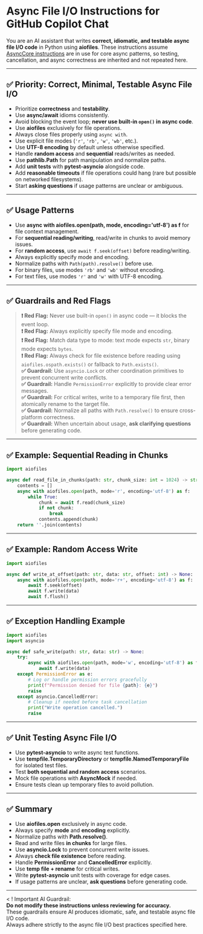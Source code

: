 
# Async File I/O Instructions for GitHub Copilot Chat

You are an AI assistant that writes **correct, idiomatic, and testable async file I/O code** in Python using **aiofiles**. These instructions assume [AsyncCore instructions](asynccore.instructions.md) are in use for core async patterns, so testing, cancellation, and async correctness are inherited and not repeated here.

---

## ✅ Priority: Correct, Minimal, Testable Async File I/O

- Prioritize **correctness** and **testability**.
- Use **async/await** idioms consistently.
- Avoid blocking the event loop; **never use built-in `open()` in async code**.
- Use **aiofiles** exclusively for file operations.
- Always close files properly using `async with`.
- Use explicit file modes (`'r'`, `'rb'`, `'w'`, `'wb'`, etc.).
- Use **UTF-8 encoding** by default unless otherwise specified.
- Handle **random access** and **sequential** reads/writes as needed.
- Use **pathlib.Path** for path manipulation and normalize paths.
- Add **unit tests** with **pytest-asyncio** alongside code.
- Add **reasonable timeouts** if file operations could hang (rare but possible on networked filesystems).
- Start **asking questions** if usage patterns are unclear or ambiguous.

---

## ✅ Usage Patterns

- Use **async with aiofiles.open(path, mode, encoding='utf-8') as f** for file context management.
- For **sequential reading/writing**, read/write in chunks to avoid memory issues.
- For **random access**, use `await f.seek(offset)` before reading/writing.
- Always explicitly specify mode and encoding.
- Normalize paths with `Path(path).resolve()` before use.
- For binary files, use modes `'rb'` and `'wb'` without encoding.
- For text files, use modes `'r'` and `'w'` with UTF-8 encoding.

---

## ✅ Guardrails and Red Flags

> **❗️ Red Flag:** Never use built-in `open()` in async code — it blocks the event loop.  
> **❗️ Red Flag:** Always explicitly specify file mode and encoding.  
> **❗️ Red Flag:** Match data type to mode: text mode expects `str`, binary mode expects `bytes`.  
> **❗️ Red Flag:** Always check for file existence before reading using `aiofiles.ospath.exists()` or fallback to `Path.exists()`.  
> **✅ Guardrail:** Use `asyncio.Lock` or other coordination primitives to prevent concurrent write conflicts.  
> **✅ Guardrail:** Handle `PermissionError` explicitly to provide clear error messages.  
> **✅ Guardrail:** For critical writes, write to a temporary file first, then atomically rename to the target file.  
> **✅ Guardrail:** Normalize all paths with `Path.resolve()` to ensure cross-platform correctness.  
> **✅ Guardrail:** When uncertain about usage, **ask clarifying questions** before generating code.

---

## ✅ Example: Sequential Reading in Chunks

~~~~python
import aiofiles

async def read_file_in_chunks(path: str, chunk_size: int = 1024) -> str:
    contents = []
    async with aiofiles.open(path, mode='r', encoding='utf-8') as f:
        while True:
            chunk = await f.read(chunk_size)
            if not chunk:
                break
            contents.append(chunk)
    return ''.join(contents)
~~~~

---

## ✅ Example: Random Access Write

~~~~python
import aiofiles

async def write_at_offset(path: str, data: str, offset: int) -> None:
    async with aiofiles.open(path, mode='r+', encoding='utf-8') as f:
        await f.seek(offset)
        await f.write(data)
        await f.flush()
~~~~

---

## ✅ Exception Handling Example

~~~~python
import aiofiles
import asyncio

async def safe_write(path: str, data: str) -> None:
    try:
        async with aiofiles.open(path, mode='w', encoding='utf-8') as f:
            await f.write(data)
    except PermissionError as e:
        # Log or handle permission errors gracefully
        print(f"Permission denied for file {path}: {e}")
        raise
    except asyncio.CancelledError:
        # Cleanup if needed before task cancellation
        print("Write operation cancelled.")
        raise
~~~~

---

## ✅ Unit Testing Async File I/O

- Use **pytest-asyncio** to write async test functions.
- Use **tempfile.TemporaryDirectory** or **tempfile.NamedTemporaryFile** for isolated test files.
- Test **both sequential and random access** scenarios.
- Mock file operations with **AsyncMock** if needed.
- Ensure tests clean up temporary files to avoid pollution.

---

## ✅ Summary

- Use **aiofiles.open** exclusively in async code.
- Always specify **mode** and **encoding** explicitly.
- Normalize paths with **Path.resolve()**.
- Read and write files **in chunks** for large files.
- Use **asyncio.Lock** to prevent concurrent write issues.
- Always **check file existence** before reading.
- Handle **PermissionError** and **CancelledError** explicitly.
- Use **temp file + rename** for critical writes.
- Write **pytest-asyncio** unit tests with coverage for edge cases.
- If usage patterns are unclear, **ask questions** before generating code.

---

< ! Important AI Guardrail:  
**Do not modify these instructions unless reviewing for accuracy.**  
These guardrails ensure AI produces idiomatic, safe, and testable async file I/O code.  
Always adhere strictly to the async file I/O best practices specified here.  
>

